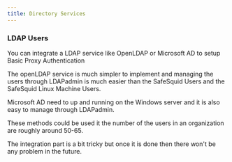 ```yaml
---
title: Directory Services
---
```


### LDAP Users

You can integrate a LDAP service like OpenLDAP or Microsoft AD to setup Basic Proxy Authentication

The openLDAP service is much simpler to implement and managing the users through LDAPadmin is much easier than the SafeSquid Users and the SafeSquid Linux Machine Users.

Microsoft AD need to up and running on the Windows server and it is also easy to manage through LDAPadmin.

These methods could be used it the number of the users in an organization are roughly around 50-65.

The integration part is a bit tricky but once it is done then there won't be any problem in the future.
